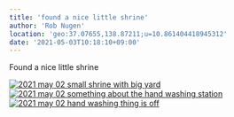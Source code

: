 ```yaml
---
title: 'found a nice little shrine'
author: 'Rob Nugen'
location: 'geo:37.07655,138.87211;u=10.861404418945312'
date: '2021-05-03T10:18:10+09:00'
---
```



Found a nice little shrine

[![2021 may 02 small shrine with big yard](//b.robnugen.com/quests/walk-to-niigata/2021/en_route/day-18/thumbs/2021_may_02_small_shrine_with_big_yard.jpeg)](//b.robnugen.com/quests/walk-to-niigata/2021/en_route/day-18/2021_may_02_small_shrine_with_big_yard.jpeg)
[![2021 may 02 something about the hand washing station](//b.robnugen.com/quests/walk-to-niigata/2021/en_route/day-18/thumbs/2021_may_02_something_about_the_hand_washing_station.jpeg)](//b.robnugen.com/quests/walk-to-niigata/2021/en_route/day-18/2021_may_02_something_about_the_hand_washing_station.jpeg)
[![2021 may 02 hand washing thing is off](//b.robnugen.com/quests/walk-to-niigata/2021/en_route/day-18/thumbs/2021_may_02_hand_washing_thing_is_off.jpeg)](//b.robnugen.com/quests/walk-to-niigata/2021/en_route/day-18/2021_may_02_hand_washing_thing_is_off.jpeg)          
